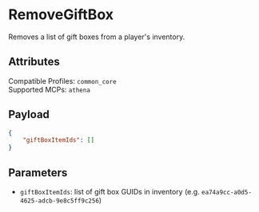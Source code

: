 # RemoveGiftBox
Removes a list of gift boxes from a player's inventory.

## Attributes
Compatible Profiles: `common_core`  
Supported MCPs: `athena`

## Payload
```json
{
    "giftBoxItemIds": []
}
```

## Parameters
- `giftBoxItemIds`: list of gift box GUIDs in inventory (e.g. `ea74a9cc-a0d5-4625-adcb-9e8c5ff9c256`)